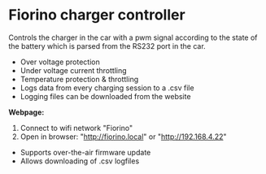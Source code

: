 # Fiorino charger controller

Controls the charger in the car with a pwm signal according to the state of the battery which is parsed from the RS232 port in the car.

- Over voltage protection
- Under voltage current throttling
- Temperature protection & throttling
- Logs data from every charging session to a .csv file
- Logging files can be downloaded from the website


**Webpage:**
1. Connect to wifi network "Fiorino"
2. Open in browser: "http://fiorino.local" or "http://192.168.4.22"

- Supports over-the-air firmware update
- Allows downloading of .csv logfiles
